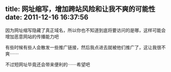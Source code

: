 title: 网址缩写，增加跨站风险和让我不爽的可能性
date: 2011-12-16 16:37:56
---

因为网址缩写隐藏了真正域名，所以你也不知道到底将要访问的是哪，这样可能会增加恶意网站的传播能力吧

有些时候有些人会散发一些推广链接，然后我点进去就被他们推广了，这让我很不爽⋯⋯

不过短网址毕竟还会带来便利的⋯⋯希望吧